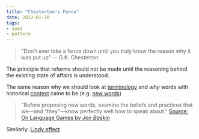 ```yaml
---
title: "Chesterton's Fence"
date: 2022-01-30
tags:
- seed
- pattern
---
```


> "Don't ever take a fence down until you truly know the reason why it was put up" -- G.K. Chesterton

The principle that reforms should not be made until the reasoning behind the existing state of affairs is understood.

The same reason why we should look at [terminology](thoughts/terminology.md) and *why* words with historical [context](thoughts/context.md) came to be (e.g. [new words](posts/new-words.md))

> "Before proposing new words, examine the beliefs and practices that we—and “they”—know perfectly well how to speak about." [Source: On Language Games by *Jon Baskin*](https://thepointmag.com/letter/on-language-games/)

Similarly: [Lindy effect](thoughts/Lindy%20effect.md)